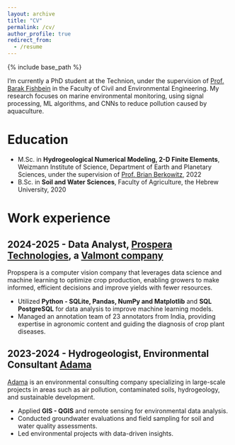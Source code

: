 ```yaml
---
layout: archive
title: "CV"
permalink: /cv/
author_profile: true
redirect_from:
  - /resume
---
```


{% include base_path %}

I’m currently a PhD student at the Technion, under the supervision of [Prof. Barak Fishbein](https://fishbain.net.technion.ac.il/) in the Faculty of Civil and Environmental Engineering. My research focuses on marine environmental monitoring, using signal processing, ML algorithms, and CNNs to reduce pollution caused by aquaculture.

Education
======
* M.Sc. in **Hydrogeological Numerical Modeling, 2-D Finite Elements**, Weizmann Institute of Science, Department of Earth and Planetary Sciences,  under the supervision of [Prof. Brian Berkowitz](https://www.weizmann.ac.il/EPS/Brian/), 2022
* B.Sc. in **Soil and Water Sciences**, Faculty of Agriculture, the Hebrew University, 2020

Work experience
======
## 2024-2025 - Data Analyst, [Prospera Technologies](https://prospera.ag/about-us), a [Valmont company](https://www.valmont.com/)

Propspera is a computer vision company that leverages data science and machine learning to optimize crop production, enabling growers to make informed, efficient decisions and improve yields with fewer resources.

- Utilized **Python - SQLite, Pandas, NumPy and Matplotlib** and **SQL PostgreSQL** for data analysis to improve machine learning models.
- Managed an annotation team of 23 annotators from India, providing expertise in agronomic content and guiding the diagnosis of crop plant diseases.

## 2023-2024 - Hydrogeologist, Environmental Consultant [Adama](https://www.adam-ma.co.il/en/home/)  

[Adama](https://www.adama.com/) is an environmental consulting company specializing in large-scale projects in areas such as air pollution, contaminated soils, hydrogeology, and sustainable development.

- Applied **GIS - QGIS** and remote sensing for environmental data analysis.
- Conducted groundwater evaluations and field sampling for soil and water quality assessments.
- Led environmental projects with data-driven insights.

